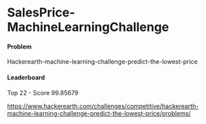 # SalesPrice-MachineLearningChallenge

#### Problem
Hackerearth-machine-learning-challenge-predict-the-lowest-price

#### Leaderboard
Top 22 - Score 99.85679

https://www.hackerearth.com/challenges/competitive/hackerearth-machine-learning-challenge-predict-the-lowest-price/problems/
